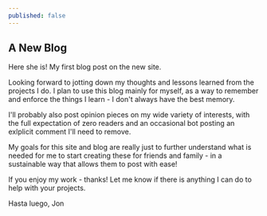 ```yaml
---
published: false
---
```


## A New Blog

Here she is!  My first blog post on the new site.

Looking forward to jotting down my thoughts and lessons learned from the projects I do.  I plan to use this blog mainly for myself, as a way to remember and enforce the things I learn - I don't always have the best memory.

I'll probably also post opinion pieces on my wide variety of interests, with the full expectation of zero readers and an occasional bot posting an exlplicit comment I'll need to remove.

My goals for this site and blog are really just to further understand what is needed for me to start creating these for friends and family - in a sustainable way that allows them to post with ease!

If you enjoy my work - thanks!  Let me know if there is anything I can do to help with your projects.

Hasta luego,
Jon